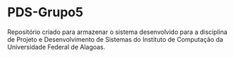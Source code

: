 # PDS-Grupo5
Repositório criado para armazenar o sistema desenvolvido para a disciplina de Projeto e Desenvolvimento de Sistemas do Instituto de Computação da Universidade Federal de Alagoas.
